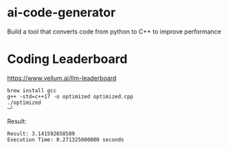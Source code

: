 # ai-code-generator

Build a tool that converts code from python to C++ to improve performance

# Coding Leaderboard

https://www.vellum.ai/llm-leaderboard

```
brew install gcc
g++ -std=c++17 -o optimized optimized.cpp
./optimized                                                                                                          ─╯
```

Result:

```
Result: 3.141592658589
Execution Time: 0.271325000000 seconds
```
